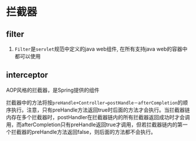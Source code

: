 # 拦截器

## filter

1. `Filter`是`servlet`规范中定义的java web组件, 在所有支持java web的容器中都可以使用

## interceptor

AOP风格的拦截器，是Spring提供的组件

拦截器中的方法将按`preHandle+Controller→postHandle－afterCompletion`的顺序执行。注意，只有preHandle方法返回true时后面的方法才会执行。当拦截器链内存在多个拦截器时，postHandler在拦截器链内的所有拦截器返回成功时才会调用，而afterCompletion只有preHandle返回true才调用，但若拦截器链内的第一个拦截器的preHandle方法返回false，则后面的方法都不会执行。